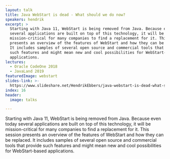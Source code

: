 ```yaml
---
layout: talk
title: Java WebStart is dead - What should we do now?
speakers: hendrik
excerpt: >
  Starting with Java 11, WebStart is being removed from Java. Because even today
  several applications are built on top of this technology, it will be
  mission-critical for many companies to find a replacement for it. This session
  presents an overview of the features of WebStart and how they can be replaced.
  It includes samples of several open source and commercial tools that provide
  such features and might mean new and cool possibilities for WebStart-based
  applications.
lectures:
  - Oracle CodeOne 2018
  - JavaLand 2019
featuredImage: webstart
slides-link: >-
  https://www.slideshare.net/HendrikEbbers/java-webstart-is-dead-what-should-we-do-now
index: 16
header:
  image: talks

---
```


Starting with Java 11, WebStart is being removed from Java. Because even today several applications are built on top of this technology, it will be mission-critical for many companies to find a replacement for it. This session presents an overview of the features of WebStart and how they can be replaced. It includes samples of several open source and commercial tools that provide such features and might mean new and cool possibilities for WebStart-based applications.
